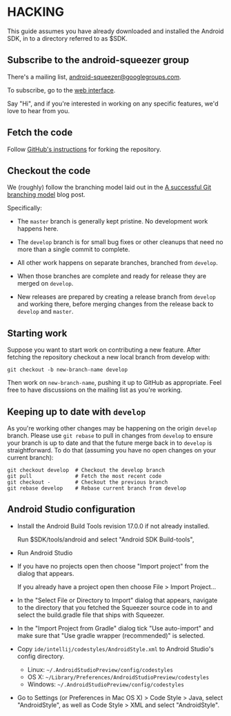 HACKING
=======

This guide assumes you have already downloaded and installed the Android
SDK, in to a directory referred to as $SDK.

Subscribe to the android-squeezer group
---------------------------------------

There's a mailing list, android-squeezer@googlegroups.com.

To subscribe, go to the [web interface](https://groups.google.com/forum/#!forum/android-squeezer).

Say "Hi", and if you're interested in working on any specific features,
we'd love to hear from you.

Fetch the code
--------------

Follow [GitHub's instructions](https://help.github.com/articles/fork-a-repo)
for forking the repository.

Checkout the code
-----------------

We (roughly) follow the branching model laid out in the
[A successful Git branching model](http://nvie.com/posts/a-successful-git-branching-model/)
blog post.

Specifically:

*   The `master` branch is generally kept pristine. No development work
    happens here.

*   The `develop` branch is for small bug fixes or other cleanups that need
    no more than a single commit to complete.

*   All other work happens on separate branches, branched from `develop`.

*   When those branches are complete and ready for release they are merged on
    `develop`.

*   New releases are prepared by creating a release branch from `develop` and
    working there, before merging changes from the release back to `develop`
    and `master`.

Starting work
-------------

Suppose you want to start work on contributing a new feature. After fetching
the repository checkout a new local branch from develop with:

    git checkout -b new-branch-name develop

Then work on `new-branch-name`, pushing it up to GitHub as appropriate. Feel
free to have discussions on the mailing list as you're working.

Keeping up to date with `develop`
---------------------------------

As you're working other changes may be happening on the origin `develop`
branch. Please use `git rebase` to pull in changes from `develop` to ensure
your branch is up to date and that the future merge back in to `develop` is
straightforward. To do that (assuming you have no open changes on your
current branch):

    git checkout develop  # Checkout the develop branch
    git pull              # Fetch the most recent code
    git checkout -        # Checkout the previous branch
    git rebase develop    # Rebase current branch from develop

Android Studio configuration
----------------------------

*   Install the Android Build Tools revision 17.0.0 if not already installed.

    Run $SDK/tools/android and select "Android SDK Build-tools",

*   Run Android Studio

*   If you have no projects open then choose "Import project" from the dialog
    that appears.

    If you already have a project open then choose File > Import Project...

*   In the "Select File or Directory to Import" dialog that appears, navigate
    to the directory that you fetched the Squeezer source code in to and
    select the build.gradle file that ships with Squeezer.

*   In the "Import Project from Gradle" dialog tick "Use auto-import" and
    make sure that "Use gradle wrapper (recommended)" is selected.

*   Copy `ide/intellij/codestyles/AndroidStyle.xml` to Android Studio's config
    directory.

    -   Linux: `~/.AndroidStudioPreview/config/codestyles`
    -   OS X: `~/Library/Preferences/AndroidStudioPreview/codestyles`
    -   Windows: `~/.AndroidStudioPreview/config/codestyles`

*   Go to Settings (or Preferences in Mac OS X) > Code Style > Java, select
    "AndroidStyle", as well as Code Style > XML and select "AndroidStyle".
